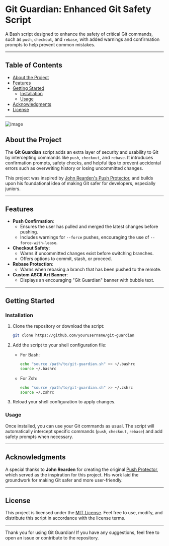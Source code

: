 # Git Guardian: Enhanced Git Safety Script

A Bash script designed to enhance the safety of critical Git commands, such as `push`, `checkout`, and `rebase`, with added warnings and confirmation prompts to help prevent common mistakes.

---

## Table of Contents

- [About the Project](#about-the-project)
- [Features](#features)
- [Getting Started](#getting-started)
  - [Installation](#installation)
  - [Usage](#usage)
- [Acknowledgments](#acknowledgments)
- [License](#license)

---
![image](https://github.com/user-attachments/assets/f32db5c5-c294-4da2-8ec6-3b3ff1b7c8b9)

## About the Project

The **Git Guardian** script adds an extra layer of security and usability to Git by intercepting commands like `push`, `checkout`, and `rebase`. It introduces confirmation prompts, safety checks, and helpful tips to prevent accidental errors such as overwriting history or losing uncommitted changes.

This project was inspired by [John Rearden's Push Protector](https://github.com/johnrearden/push-protector), and builds upon his foundational idea of making Git safer for developers, especially juniors. 

---

## Features

- **Push Confirmation**:
  - Ensures the user has pulled and merged the latest changes before pushing.
  - Includes warnings for `--force` pushes, encouraging the use of `--force-with-lease`.
- **Checkout Safety**:
  - Warns if uncommitted changes exist before switching branches.
  - Offers options to commit, stash, or proceed.
- **Rebase Protection**:
  - Warns when rebasing a branch that has been pushed to the remote.
- **Custom ASCII Art Banner**:
  - Displays an encouraging "Git Guardian" banner with bubble text.

---

## Getting Started

### Installation

1. Clone the repository or download the script:
   ```bash
   git clone https://github.com/yourusername/git-guardian
   ```

2. Add the script to your shell configuration file:
   - For Bash:
     ```bash
     echo "source /path/to/git-guardian.sh" >> ~/.bashrc
     source ~/.bashrc
     ```
   - For Zsh:
     ```bash
     echo "source /path/to/git-guardian.sh" >> ~/.zshrc
     source ~/.zshrc
     ```

3. Reload your shell configuration to apply changes.

### Usage

Once installed, you can use your Git commands as usual. The script will automatically intercept specific commands (`push`, `checkout`, `rebase`) and add safety prompts when necessary.

---

## Acknowledgments

A special thanks to **John Rearden** for creating the original [Push Protector](https://github.com/johnrearden/git-push-confirmation), which served as the inspiration for this project. His work laid the groundwork for making Git safer and more user-friendly.

---

## License

This project is licensed under the [MIT License](LICENSE). Feel free to use, modify, and distribute this script in accordance with the license terms.

---

Thank you for using Git Guardian! If you have any suggestions, feel free to open an issue or contribute to the repository.
